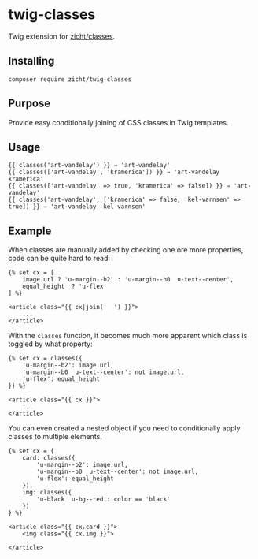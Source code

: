 # twig-classes

Twig extension for [zicht/classes](https://github.com/zicht/classes).

## Installing

```
composer require zicht/twig-classes
```

## Purpose

Provide easy conditionally joining of CSS classes in Twig templates.
## Usage

```
{{ classes('art-vandelay') }} ⇒ 'art-vandelay'
{{ classes(['art-vandelay', 'kramerica']) }} ⇒ 'art-vandelay  kramerica'
{{ classes(['art-vandelay' => true, 'kramerica' => false]) }} ⇒ 'art-vandelay'
{{ classes('art-vandelay', ['kramerica' => false, 'kel-varnsen' => true]) }} ⇒ 'art-vandelay  kel-varnsen'
```

## Example

When classes are manually added by checking one ore more properties, code can be quite hard to read:

```
{% set cx = [
    image.url ? 'u-margin--b2' : 'u-margin--b0  u-text--center',
    equal_height  ? 'u-flex'
] %}
   
<article class="{{ cx|join('  ') }}">
    ...
</article>
```

With the `classes` function, it becomes much more apparent which class is toggled by what property:

```
{% set cx = classes({
    'u-margin--b2': image.url,
    'u-margin--b0  u-text--center': not image.url,
    'u-flex': equal_height
}) %} 
   
<article class="{{ cx }}">
    ...
</article>
```

You can even created a nested object if you need to conditionally apply classes to multiple elements.

```
{% set cx = {
    card: classes({
        'u-margin--b2': image.url,
        'u-margin--b0  u-text--center': not image.url,
        'u-flex': equal_height
    }),
    img: classes({
        'u-black  u-bg--red': color == 'black'
    })
} %} 
   
<article class="{{ cx.card }}">
    <img class="{{ cx.img }}">
    ...
</article>
```

